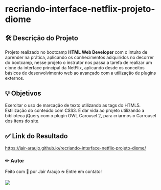 # recriando-interface-netflix-projeto-diome

## 🛠 Descrição do Projeto

Projeto realizado no bootcamp <strong>HTML Web Developer</strong> com o intuito de aprender na prática, aplicando os conhecimentos adiquiridos no decorrer do bootcamp, nesse projeto o instrutor nos passa a tarefa de realizar um clone da interface principal da NetFlix, aplicando desde os conceitos básicos de desenvolvimento web ao avançado com a utilização de plugins externos.

## 💡 Objetivos

Exercitar o uso de marcação de texto utilizando as tags do HTML5.
Estilização do conteúdo com CSS3.
E dar vida ao projeto utilizando a biblioteca jQuery com o plugin OWL Carousel 2, para criarmos o Carrousel dos itens do site.

## ✅ Link do Resultado

https://jair-araujo.github.io/recriando-interface-netflix-projeto-diome/

### ✏ Autor

Feito com 💜 por Jair Araujo ☕ Entre em contato!

[<img src="https://img.shields.io/badge/linkedin-%230077B5.svg?&style=for-the-badge&logo=linkedin&logoColor=white" />](https://www.linkedin.com/in/jairaraujo/)


